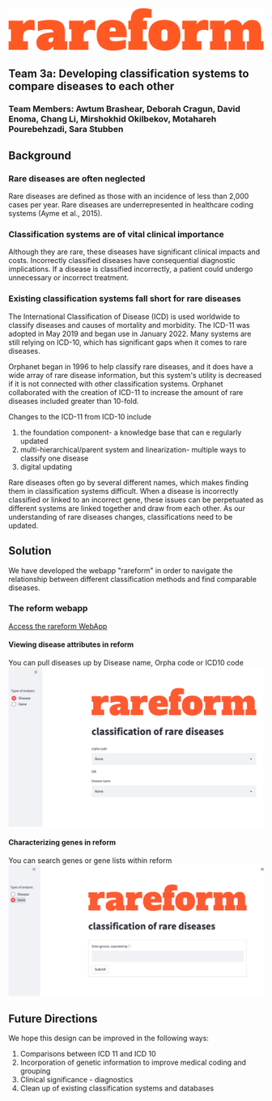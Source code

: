 ![Our Logo](images/Logo.png)

## Team 3a: Developing classification systems to compare diseases to each other
### Team Members: Awtum Brashear, Deborah Cragun, David Enoma, Chang Li, Mirshokhid Okilbekov, Motahareh Pourebehzadi, Sara Stubben 


## Background

### Rare diseases are often neglected
Rare diseases are defined as those with an incidence of less than 2,000 cases per year. Rare diseases are underrepresented in healthcare coding systems (Ayme et al., 2015).

### Classification systems are of vital clinical importance
Although they are rare, these diseases have significant clinical impacts and costs. Incorrectly classified diseases have consequential diagnostic implications. If a disease is classified incorrectly, a patient could undergo unnecessary or incorrect treatment.

### Existing classification systems fall short for rare diseases
The International Classification of Disease (ICD) is used worldwide to classify diseases and causes of mortality and morbidity. The ICD-11 was adopted in May 2019 and began use in January 2022. Many systems are still relying on ICD-10, which has significant gaps when it comes to rare diseases.

Orphanet began in 1996 to help classify rare diseases, and it does have a wide array of rare disease information, but this system's utility is decreased if it is not connected with other classification systems. Orphanet collaborated with the creation of ICD-11 to increase the amount of rare diseases included greater than 10-fold.

Changes to the ICD-11 from ICD-10 include
1. the foundation component- a knowledge base that can e regularly updated
2. multi-hierarchical/parent system and linearization- multiple ways to classify one disease
3. digital updating

Rare diseases often go by several different names, which makes finding them in classification systems difficult. When a disease is incorrectly classified or linked to an incorrect gene, these issues can be perpetuated as different systems are linked together and draw from each other. As our understanding of rare diseases changes, classifications need to be updated.

## Solution
We have developed the webapp "rareform" in order to navigate the relationship between different classification methods and find comparable diseases.


### The reform webapp
[Access the rareform WebApp](https://share.streamlit.io/awtum/topic3_teama/main/Streamlit_app.py)

#### Viewing disease attributes in reform
You can pull diseases up by Disease name, Orpha code or ICD10 code
![App Disease View](images/App2.png)

#### Characterizing genes in reform
You can search genes or gene lists within reform
![App Gene View](images/App1.png)


## Future Directions
We hope this design can be improved in the following ways: 
1. Comparisons between ICD 11 and ICD 10 
2. Incorporation of genetic information to improve medical coding and grouping 
3. Clinical significance - diagnostics
4. Clean up of existing classification systems and databases
